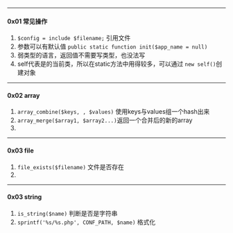 



-----

#### 0x01 常见操作



1. `$config = include $filename;` 引用文件
2. 参数可以有默认值 `public static function init($app_name = null)`
3. 弱类型的语言，返回值不需要写类型，也没法写
4. self代表是的当前类，所以在static方法中用得较多，可以通过 `new self()`创建对象



---

#### 0x02 array



1. `array_combine($keys, , $values)` 使用keys与values组一个hash出来
2. `array_merge($array1, $array2...)`返回一个合并后的新的array
3. 



-----

#### 0x03 file



1. `file_exists($filename)` 文件是否存在
2. 



---

#### 0x03 string



1. `is_string($name)` 判断是否是字符串
2. `sprintf('%s/%s.php', CONF_PATH, $name)` 格式化

